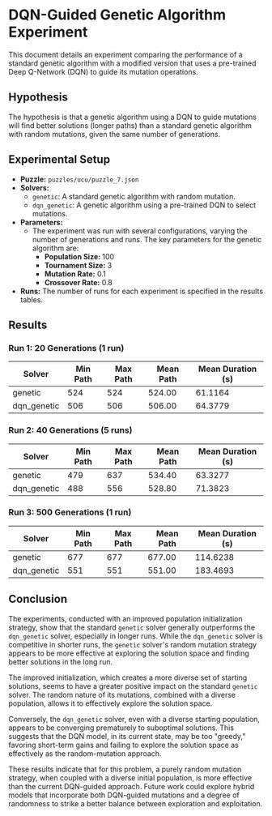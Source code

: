 # DQN-Guided Genetic Algorithm Experiment

This document details an experiment comparing the performance of a standard genetic algorithm with a modified version that uses a pre-trained Deep Q-Network (DQN) to guide its mutation operations.

## Hypothesis

The hypothesis is that a genetic algorithm using a DQN to guide mutations will find better solutions (longer paths) than a standard genetic algorithm with random mutations, given the same number of generations.

## Experimental Setup

- **Puzzle:** `puzzles/ucu/puzzle_7.json`
- **Solvers:**
    - `genetic`: A standard genetic algorithm with random mutation.
    - `dqn_genetic`: A genetic algorithm using a pre-trained DQN to select mutations.
- **Parameters:**
    - The experiment was run with several configurations, varying the number of generations and runs. The key parameters for the genetic algorithm are:
        - **Population Size:** 100
        - **Tournament Size:** 3
        - **Mutation Rate:** 0.1
        - **Crossover Rate:** 0.8
- **Runs:** The number of runs for each experiment is specified in the results tables.

## Results

### Run 1: 20 Generations (1 run)

| Solver | Min Path | Max Path | Mean Path | Mean Duration (s) |
|---|---|---|---|---|
| genetic | 524 | 524 | 524.00 | 61.1164 |
| dqn_genetic | 506 | 506 | 506.00 | 64.3779 |

### Run 2: 40 Generations (5 runs)

| Solver | Min Path | Max Path | Mean Path | Mean Duration (s) |
|---|---|---|---|---|
| genetic | 479 | 637 | 534.40 | 63.3277 |
| dqn_genetic | 488 | 556 | 528.80 | 71.3823 |

### Run 3: 500 Generations (1 run)

| Solver | Min Path | Max Path | Mean Path | Mean Duration (s) |
|---|---|---|---|---|
| genetic | 677 | 677 | 677.00 | 114.6238 |
| dqn_genetic | 551 | 551 | 551.00 | 183.4693 |

## Conclusion

The experiments, conducted with an improved population initialization strategy, show that the standard `genetic` solver generally outperforms the `dqn_genetic` solver, especially in longer runs. While the `dqn_genetic` solver is competitive in shorter runs, the `genetic` solver's random mutation strategy appears to be more effective at exploring the solution space and finding better solutions in the long run.

The improved initialization, which creates a more diverse set of starting solutions, seems to have a greater positive impact on the standard `genetic` solver. The random nature of its mutations, combined with a diverse population, allows it to effectively explore the solution space.

Conversely, the `dqn_genetic` solver, even with a diverse starting population, appears to be converging prematurely to suboptimal solutions. This suggests that the DQN model, in its current state, may be too "greedy," favoring short-term gains and failing to explore the solution space as effectively as the random-mutation approach.

These results indicate that for this problem, a purely random mutation strategy, when coupled with a diverse initial population, is more effective than the current DQN-guided approach. Future work could explore hybrid models that incorporate both DQN-guided mutations and a degree of randomness to strike a better balance between exploration and exploitation.
